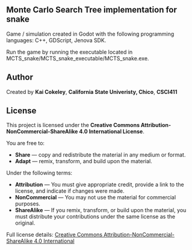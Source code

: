 ## Monte Carlo Search Tree implementation for snake
Game / simulation created in Godot with the following programming languages: C++, GDScript, Jenova SDK.

Run the game by running the executable located in MCTS_snake/MCTS_snake_executable/MCTS_snake.exe.

## Author

Created by **Kai Cokeley**, **California State Univeristy, Chico**, **CSCI411**

## License

This project is licensed under the **Creative Commons Attribution-NonCommercial-ShareAlike 4.0 International License**.

You are free to:
- **Share** — copy and redistribute the material in any medium or format.
- **Adapt** — remix, transform, and build upon the material.

Under the following terms:
- **Attribution** — You must give appropriate credit, provide a link to the license, and indicate if changes were made.
- **NonCommercial** — You may not use the material for commercial purposes.
- **ShareAlike** — If you remix, transform, or build upon the material, you must distribute your contributions under the same license as the original.

Full license details: [Creative Commons Attribution-NonCommercial-ShareAlike 4.0 International](https://creativecommons.org/licenses/by-nc-sa/4.0/)
